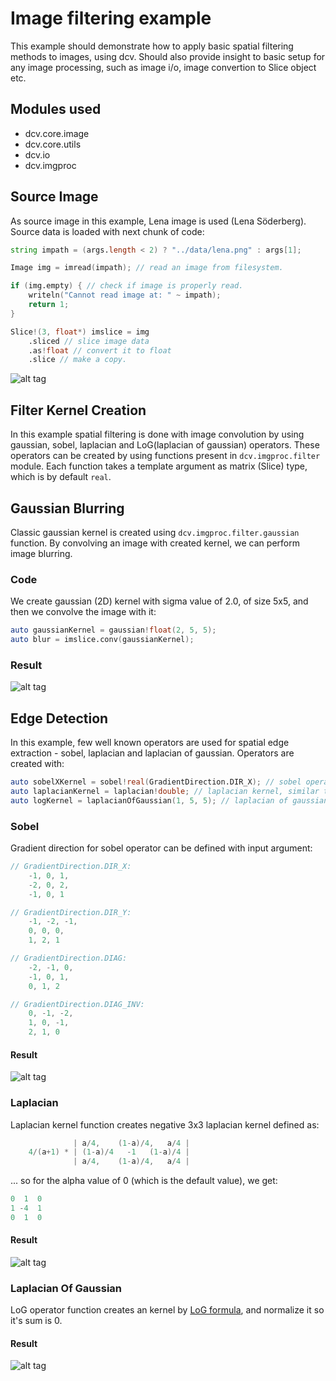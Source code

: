 # Image filtering example


This example should demonstrate how to apply basic spatial filtering methods to images, using dcv.
Should also provide insight to basic setup for any image processing, such as image i/o, image convertion to Slice object etc.


## Modules used
* dcv.core.image
* dcv.core.utils
* dcv.io
* dcv.imgproc

## Source Image

As source image in this example, Lena image is used (Lena Söderberg). Source data is loaded with next chunk of code:

```d
string impath = (args.length < 2) ? "../data/lena.png" : args[1];

Image img = imread(impath); // read an image from filesystem.

if (img.empty) { // check if image is properly read.
	writeln("Cannot read image at: " ~ impath);
	return 1;
}

Slice!(3, float*) imslice = img
    .sliced // slice image data
    .as!float // convert it to float
    .slice // make a copy.
```

![alt tag](https://github.com/ljubobratovicrelja/dcv/blob/master/examples/data/lena.png)


## Filter Kernel Creation

In this example spatial filtering is done with image convolution by using gaussian, sobel,
laplacian and LoG(laplacian of gaussian) operators. These operators can be created by using 
functions present in ```dcv.imgproc.filter``` module. Each function takes a template argument
as matrix (Slice) type, which is by default ```real```.


## Gaussian Blurring

Classic gaussian kernel is created using ```dcv.imgproc.filter.gaussian``` function. By convolving an image
with created kernel, we can perform image blurring.

### Code

We create gaussian (2D) kernel with sigma value of 2.0, of size 5x5, and then we convolve the image 
with it:

```d
auto gaussianKernel = gaussian!float(2, 5, 5);
auto blur = imslice.conv(gaussianKernel);
```

### Result

![alt tag](https://github.com/ljubobratovicrelja/dcv/blob/master/examples/filter/result/outblur.png)


## Edge Detection

In this example, few well known operators are used for spatial edge extraction - sobel, laplacian and laplacian of gaussian.
Operators are created with:

```d
auto sobelXKernel = sobel!real(GradientDirection.DIR_X); // sobel operator for horizontal (X) gradients
auto laplacianKernel = laplacian!double; // laplacian kernel, similar to matlabs fspecial('laplacian', alpha)
auto logKernel = laplacianOfGaussian(1, 5, 5); // laplacian of gaussian, similar to matlabs fspecial('log', alpha, width, height)
```

### Sobel

Gradient direction for sobel operator can be defined with input argument:

```d
// GradientDirection.DIR_X:
	-1, 0, 1,
	-2, 0, 2,
	-1, 0, 1

// GradientDirection.DIR_Y:
	-1, -2, -1,
	0, 0, 0,
	1, 2, 1

// GradientDirection.DIAG:
	-2, -1, 0,
	-1, 0, 1,
	0, 1, 2

// GradientDirection.DIAG_INV:
	0, -1, -2,
	1, 0, -1,
	2, 1, 0
```
#### Result

![alt tag](https://github.com/ljubobratovicrelja/dcv/blob/master/examples/filter/result/sobel.png)

### Laplacian

Laplacian kernel function creates negative 3x3 laplacian kernel defined as:

```d
              | a/4,    (1-a)/4,   a/4 |
    4/(a+1) * | (1-a)/4   -1   (1-a)/4 |
              | a/4,    (1-a)/4,   a/4 |
```

... so for the alpha value of 0 (which is the default value), we get:

```d
0  1  0
1 -4  1
0  1  0
```

#### Result

![alt tag](https://github.com/ljubobratovicrelja/dcv/blob/master/examples/filter/result/laplace.png)

### Laplacian Of Gaussian

LoG operator function creates an kernel by [LoG formula](http://homepages.inf.ed.ac.uk/rbf/HIPR2/log.htm),
and normalize it so it's sum is 0.

#### Result

![alt tag](https://github.com/ljubobratovicrelja/dcv/blob/master/examples/filter/result/log.png)

